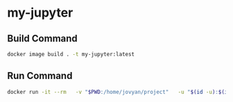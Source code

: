# my-jupyter

## Build Command

```sh
docker image build . -t my-jupyter:latest
```

## Run Command

```sh
docker run -it --rm   -v "$PWD:/home/jovyan/project"   -u "$(id -u):$(id -g)"   -e "DOCKER_USER=$USER"  -p 8888:8888 my-jupyter:latest --NotebookApp.token='' --NotebookApp.password=''
```
